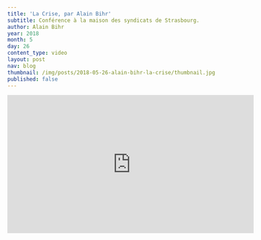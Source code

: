 ```yaml
---
title: 'La Crise, par Alain Bihr'
subtitle: Conférence à la maison des syndicats de Strasbourg.
author: Alain Bihr
year: 2018
month: 5
day: 26
content_type: video
layout: post
nav: blog
thumbnail: /img/posts/2018-05-26-alain-bihr-la-crise/thumbnail.jpg
published: false
---
```


<div class="youtube-video">
    <iframe width="560" height="315"
        src="https://www.youtube-nocookie.com/embed/5CGQ_54SN5E?rel=0"
        frameborder="0" allowfullscreen>
    </iframe>
</div>

